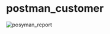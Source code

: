 # postman_customer
![posyman_report](https://user-images.githubusercontent.com/61241763/147689802-730cd90b-5940-4422-8368-17f0c1f1ea8e.PNG)
